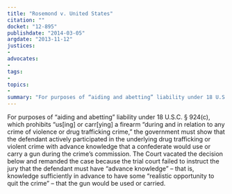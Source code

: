 ```yaml
---
title: "Rosemond v. United States"
citation: ""
docket: "12-895"
publishdate: "2014-03-05"
argdate: "2013-11-12"
justices:
- 
advocates:
- 
tags:
- 
topics:
- 
summary: "For purposes of “aiding and abetting” liability under 18 U.S.C. § 924(c), which prohibits “us[ing] or carr[ying] a firearm “during and in relation to any crime of violence or drug trafficking crime,” the government must show that the defendant actively participated in the underlying drug trafficking or violent crime with advance knowledge that a confederate would use or carry a gun during the crime’s commission. The Court vacated the decision below and remanded the case because the trial court failed to instruct the jury that the defendant must have “advance knowledge” – that is, knowledge sufficiently in advance to have some “realistic opportunity to quit the crime” – that the gun would be used or carried."
---
```

For purposes of “aiding and abetting” liability under 18 U.S.C. § 924(c), which prohibits “us[ing] or carr[ying] a firearm “during and in relation to any crime of violence or drug trafficking crime,” the government must show that the defendant actively participated in the underlying drug trafficking or violent crime with advance knowledge that a confederate would use or carry a gun during the crime’s commission. The Court vacated the decision below and remanded the case because the trial court failed to instruct the jury that the defendant must have “advance knowledge” – that is, knowledge sufficiently in advance to have some “realistic opportunity to quit the crime” – that the gun would be used or carried.

